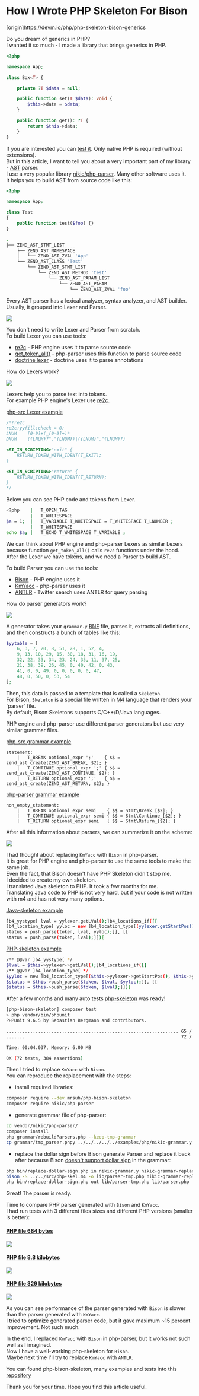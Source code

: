 # How I Wrote PHP Skeleton For Bison

[origin]https://devm.io/php/php-skeleton-bison-generics

Do you dream of generics in PHP?<br>
I wanted it so much - I made a library that brings generics in PHP.
```php
<?php

namespace App;

class Box<T> {

    private ?T $data = null;

    public function set(T $data): void {
        $this->data = $data;
    }

    public function get(): ?T {
        return $this->data;
    }
}
```
If you are interested you can [test it](https://github.com/mrsuh/php-generics). Only native PHP is required (without extensions).<br>
But in this article, I want to tell you about a very important part of my library - [AST](https://en.wikipedia.org/wiki/Abstract_syntax_tree) parser.<br>
I use a very popular library [nikic/php-parser](https://github.com/nikic/PHP-Parser). Many other software uses it.<br>
It helps you to build AST from source code like this:

```php
<?php

namespace App;

class Test
{
    public function test($foo) {}
}
```

```bash
.
├── ZEND_AST_STMT_LIST
    ├── ZEND_AST_NAMESPACE
    │   └── ZEND_AST_ZVAL 'App'
    └── ZEND_AST_CLASS 'Test'
        └── ZEND_AST_STMT_LIST
            └── ZEND_AST_METHOD 'test'
                └── ZEND_AST_PARAM_LIST
                    └── ZEND_AST_PARAM
                        └── ZEND_AST_ZVAL 'foo'
```

Every AST parser has a lexical analyzer, syntax analyzer, and AST builder. Usually, it grouped into Lexer and Parser.

![](./images/ast-builder.png)

You don't need to write Lexer and Parser from scratch.<br>
To build Lexer you can use tools:
* [re2c](https://re2c.org) - PHP engine uses it to parse source code
* [get_token_all()](https://www.php.net/manual/en/function.token-get-all.php) - php-parser uses this function to parse source code
* [doctrine lexer](https://github.com/doctrine/lexer) - doctrine uses it to parse annotations

How do Lexers work?

![](./images/lexer.png)

Lexers help you to parse text into tokens.<br>
For example PHP engine's Lexer use [re2c](https://re2c.org).

[php-src Lexer example](https://github.com/php/php-src/blob/master/Zend/zend_language_scanner.l)
```c
/*!re2c
re2c:yyfill:check = 0;
LNUM	[0-9]+(_[0-9]+)*
DNUM	({LNUM}?"."{LNUM})|({LNUM}"."{LNUM}?)

<ST_IN_SCRIPTING>"exit" {
	RETURN_TOKEN_WITH_IDENT(T_EXIT);
}

<ST_IN_SCRIPTING>"return" {
	RETURN_TOKEN_WITH_IDENT(T_RETURN);
}
*/
```

Below you can see PHP code and tokens from Lexer.
```bash
<?php    |   T_OPEN_TAG
         |   T_WHITESPACE
$a = 1;  |   T_VARIABLE T_WHITESPACE = T_WHITESPACE T_LNUMBER ;
         |   T_WHITESPACE
echo $a; |   T_ECHO T_WHITESPACE T_VARIABLE ;
```

We can think about PHP engine and php-parser Lexers as similar Lexers because function `get_token_all()` calls `re2c` functions under the hood.<br>
After the Lexer we have tokens, and we need a Parser to build AST.

To build Parser you can use the tools:
* [Bison](https://www.gnu.org/software/bison/) - PHP engine uses it
* [KmYacc](https://github.com/ircmaxell/PHP-Yacc) - php-parser uses it
* [ANTLR](https://www.antlr.org) - Twitter search uses ANTLR for query parsing

How do parser generators work?

![](./images/parser-generator.png)

A generator takes your `grammar.y` [BNF](https://en.wikipedia.org/wiki/Backus–Naur_form) file, parses it, extracts all definitions, and then constructs a bunch of tables like this:
```php
$yytable = [
    6, 3, 7, 20, 8, 51, 28, 1, 52, 4,
    9, 13, 10, 29, 15, 30, 18, 31, 16, 19,
    32, 22, 33, 34, 23, 24, 35, 11, 37, 25,
    21, 38, 39, 26, 45, 0, 40, 42, 0, 43,
    41, 0, 0, 49, 0, 0, 0, 0, 0, 47,
    48, 0, 50, 0, 53, 54
];
```

Then, this data is passed to a template that is called a `Skeleton`.<br>
For Bison, `Skeleton` is a special file written in [M4](https://en.wikipedia.org/wiki/M4_(computer_language)) language that renders your `parser` file.<br>
By default, Bison Skeletons supports C/C++/D/Java languages.

PHP engine and php-parser use different parser generators but use very similar grammar files.

[php-src grammar example](https://github.com/php/php-src/blob/master/Zend/zend_language_parser.y)
```bnf
statement:
    |   T_BREAK optional_expr ';'    { $$ = zend_ast_create(ZEND_AST_BREAK, $2); }
    |   T_CONTINUE optional_expr ';' { $$ = zend_ast_create(ZEND_AST_CONTINUE, $2); }
    |   T_RETURN optional_expr ';'   { $$ = zend_ast_create(ZEND_AST_RETURN, $2); }
```

[php-parser grammar example](https://github.com/nikic/PHP-Parser/blob/4.x/grammar/php7.y)
```bnf
non_empty_statement:
    |   T_BREAK optional_expr semi    { $$ = Stmt\Break_[$2]; }
    |   T_CONTINUE optional_expr semi { $$ = Stmt\Continue_[$2]; }
    |   T_RETURN optional_expr semi   { $$ = Stmt\Return_[$2]; }
```

After all this information about parsers, we can summarize it on the scheme:

![](./images/bison-kmyacc.png)

I had thought about replacing `KmYacc` with `Bison` in php-parser.<br>
It is great for PHP engine and php-parser to use the same tools to make the same job.<br>
Even the fact, that Bison doesn't have PHP Skeleton didn't stop me.<br>
I decided to create my own skeleton.<br>
I translated Java skeleton to PHP. It took a few months for me.<br>
Translating Java code to PHP is not very hard, but if your code is not written with m4 and has not very many options.

[Java-skeleton example](https://github.com/akimd/bison/blob/master/data/skeletons/lalr1.java)
```bash
]b4_yystype[ lval = yylexer.getLVal();]b4_locations_if([[
]b4_location_type[ yyloc = new ]b4_location_type[(yylexer.getStartPos(), yylexer.getEndPos());
status = push_parse(token, lval, yyloc);]], [[
status = push_parse(token, lval);]])[
```

[PHP-skeleton example](https://github.com/mrsuh/php-bison-skeleton/blob/master/src/lalr1.php)
```bash
/** @@var ]b4_yystype[ */
$lval = $this->yylexer->getLVal();]b4_locations_if([[
/** @@var ]b4_location_type[ */
$yyloc = new ]b4_location_type[($this->yylexer->getStartPos(), $this->yylexer->getEndPos());
$status = $this->push_parse($token, $lval, $yyloc);]], [[
$status = $this->push_parse($token, $lval);]])[
```

After a few months and many auto tests [php-skeleton](https://github.com/mrsuh/php-bison-skeleton) was ready!

```bash
[php-bison-skeleton] composer test
> php vendor/bin/phpunit
PHPUnit 9.6.5 by Sebastian Bergmann and contributors.

................................................................. 65 / 72 ( 90%)
.......                                                           72 / 72 (100%)

Time: 00:04.037, Memory: 6.00 MB

OK (72 tests, 384 assertions)
```

Then I tried to replace `KmYacc` with `Bison`.<br>
You can reproduce the replacement with the steps:

* install required libraries:
```bash
composer require --dev mrsuh/php-bison-skeleton
composer require nikic/php-parser
```

* generate grammar file of php-parser:
```bash
cd vendor/nikic/php-parser/
composer install
php grammar/rebuildParsers.php --keep-tmp-grammar
cp grammar/tmp_parser.phpy ../../../../../examples/php/nikic-grammar.y
```

* replace the dollar sign before Bison generate Parser and replace it back after because Bison [doesn't support dollar sign](https://github.com/akimd/bison/issues/100) in the grammar:
```bash
php bin/replace-dollar-sign.php in nikic-grammar.y nikic-grammar-replaced.y
bison -S ../../src/php-skel.m4 -o lib/parser-tmp.php nikic-grammar-replaced.y
php bin/replace-dollar-sign.php out lib/parser-tmp.php lib/parser.php
```

Great! The parser is ready.

Time to compare PHP parser generated with `Bison` and `KmYacc`.<br>
I had run tests with 3 different files sizes and different PHP versions (smaller is better):

#### [PHP file 684 bytes](https://github.com/mrsuh/php-bison-skeleton/blob/master/examples/php/bin/parse-bison.php)
![](./images/chart-little.png)

#### [PHP file 8.8 kilobytes](https://github.com/nikic/PHP-Parser/blob/4.x/lib/PhpParser/Lexer/Emulative.php)
![](./images/chart-mid.png)

#### [PHP file 329 kilobytes](https://github.com/mrsuh/php-bison-skeleton/blob/master/examples/php/lib/parser.php)
![](./images/chart-big.png)

As you can see performance of the parser generated with `Bison` is slower than the parser generated with `KmYacc`.<br>
I tried to optimize generated parser code, but it gave maximum  ~15 percent improvement. Not such much.<br>

In the end, I replaced `KmYacc` with `Bison` in php-parser, but it works not such well as I imagined.<br>
Now I have a well-working php-skeleton for `Bison`.<br>
Maybe next time I'll try to replace `KmYacc` with `ANTLR`.

You can found php-bison-skeleton, many examples and tests into this [repository](https://github.com/mrsuh/php-bison-skeleton)

Thank you for your time. Hope you find this article useful.
